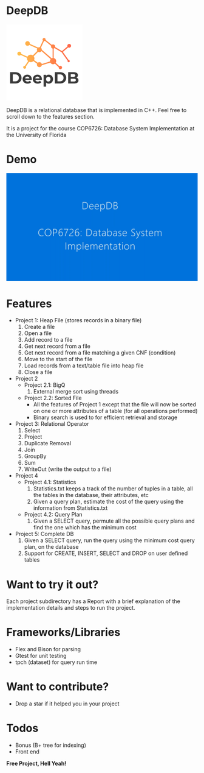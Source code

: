 # DeepDB


![DeepDB](https://github.com/deepbodra97/Database-System-Implementation/blob/master/P5:%20DeepDB/DeepDB.png)

DeepDB is a relational database that is implemented in C++. Feel free to scroll down to the features section.

It is a project for the course COP6726: Database System Implementation at the University of Florida

# Demo
[![Demo](https://github.com/deepbodra97/Database-System-Implementation/blob/master/P5:%20DeepDB/Database%20System%20Implementation%20(Demo).mp4%20-%20VLC%20media%20player%2024-04-2020%2000_08_41.png)](https://www.youtube.com/watch?v=x9PuqaW_HBE)

# Features

- Project 1: Heap File (stores records in a binary file)
    1. Create a file
    2. Open a file
    3. Add record to a file
    4. Get next record from a file
    5. Get next record from a file matching a given CNF (condition)
    6. Move to the start of the file
    7. Load records from a text/table file into heap file
    8. Close a file
- Project 2
    - Project 2.1: BigQ
        1. External merge sort using threads
    - Project 2.2: Sorted File
        - All the features of Project 1 except that the file will now be sorted on one or more attributes of a table (for all operations performed)
        - Binary search is used to for efficient retrieval and storage
- Project 3: Relational Operator
    1. Select
    2. Project
    3. Duplicate Removal
    4. Join
    5. GroupBy
    6. Sum
    7. WriteOut (write the output to a file)
- Project 4
    - Project 4.1: Statistics
        1. Statistics.txt keeps a track of the number of tuples in a table, all the tables in the database, their attributes, etc
        2. Given a query plan, estimate the cost of the query using the information from Statistics.txt
    - Project 4.2: Query Plan
        1. Given a SELECT query, permute all the possible query plans and find the one which has the minimum cost
- Project 5: Complete DB
    1. Given a SELECT query, run the query using the minimum cost query plan, on the database
    2. Support for CREATE, INSERT, SELECT and DROP on user defined tables

# Want to try it out?

Each project subdirectory has a Report with a brief explanation of the implementation details and steps to run the project.

# Frameworks/Libraries
- Flex and Bison for parsing
- Gtest for unit testing
- tpch (dataset) for query run time 

# Want to contribute?
- Drop a star if it helped you in your project

# Todos
 - Bonus (B+ tree for indexing)
 - Front end

**Free Project, Hell Yeah!**
